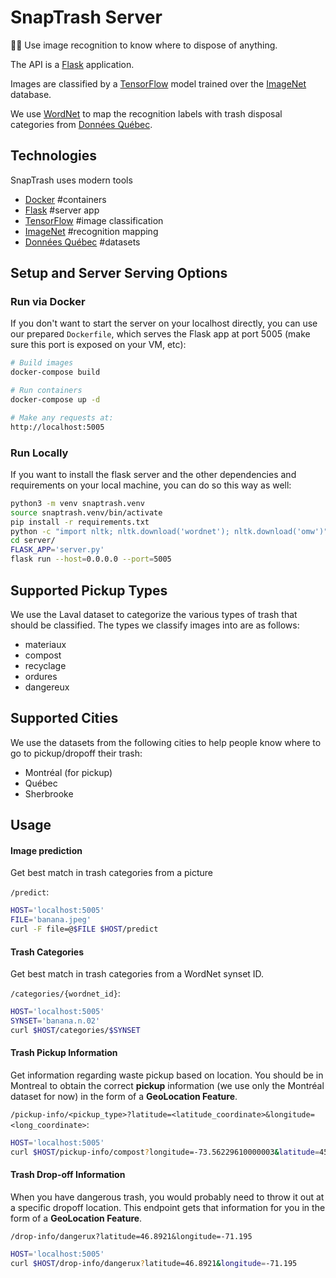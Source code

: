 # SnapTrash Server

:ghost::put_litter_in_its_place: Use image recognition to know where to dispose of anything.

The API is a [Flask](http://flask.pocoo.org) application.

Images are classified by a [TensorFlow](https://www.tensorflow.org/) model trained over the [ImageNet](http://www.image-net.org/) database.

We use [WordNet](https://wordnet.princeton.edu/) to map the recognition labels with trash disposal categories from [Données Québec](https://www.donneesquebec.ca/recherche/fr/dataset/matieres-residuelles-acceptees-par-collecte).

## Technologies
SnapTrash uses modern tools
* [Docker](https://www.docker.com/) #containers
* [Flask](http://flask.pocoo.org) #server app
* [TensorFlow](https://www.tensorflow.org/) #image classification
* [ImageNet](https://wordnet.princeton.edu/) #recognition mapping
* [Données Québec](https://www.donneesquebec.ca/recherche/fr/dataset/matieres-residuelles-acceptees-par-collecte) #datasets

## Setup and Server Serving Options
### Run via Docker
If you don't want to start the server on your localhost directly, you can use our prepared `Dockerfile`, which serves the Flask app at port 5005 (make sure this port is exposed on your VM, etc):

```sh
# Build images
docker-compose build

# Run containers
docker-compose up -d

# Make any requests at:
http://localhost:5005
```

### Run Locally
If you want to install the flask server and the other dependencies and requirements on your local machine, you can do so this way as well:

```sh
python3 -m venv snaptrash.venv
source snaptrash.venv/bin/activate
pip install -r requirements.txt
python -c "import nltk; nltk.download('wordnet'); nltk.download('omw')"
cd server/
FLASK_APP='server.py'
flask run --host=0.0.0.0 --port=5005
```

## Supported Pickup Types
We use the Laval dataset to categorize the various types of trash that should be classified. The types we classify images into are as follows:

* materiaux
* compost
* recyclage
* ordures
* dangereux

## Supported Cities
We use the datasets from the following cities to help people know where to go to pickup/dropoff their trash:

* Montréal (for pickup)
* Québec
* Sherbrooke

## Usage

#### Image prediction
Get best match in trash categories from a picture

`/predict`:

```sh
HOST='localhost:5005'
FILE='banana.jpeg'
curl -F file=@$FILE $HOST/predict
```

#### Trash Categories
Get best match in trash categories from a WordNet synset ID.

`/categories/{wordnet_id}`:

```sh
HOST='localhost:5005'
SYNSET='banana.n.02'
curl $HOST/categories/$SYNSET
```

#### Trash Pickup Information
Get information regarding waste pickup based on location.
You should be in Montreal to obtain the correct **pickup** information (we use only the Montréal dataset for now) in the form of a **GeoLocation Feature**.

`/pickup-info/<pickup_type>?latitude=<latitude_coordinate>&longitude=<long_coordinate>`:

```sh
HOST='localhost:5005'
curl $HOST/pickup-info/compost?longitude=-73.56229610000003&latitude=45.4946761
```

#### Trash Drop-off Information
When you have dangerous trash, you would probably need to throw it out at a specific dropoff location. This endpoint gets that information for you in the form of a **GeoLocation Feature**.

`/drop-info/dangerux?latitude=46.8921&longitude=-71.195`

```sh
HOST='localhost:5005'
curl $HOST/drop-info/dangerux?latitude=46.8921&longitude=-71.195
```

